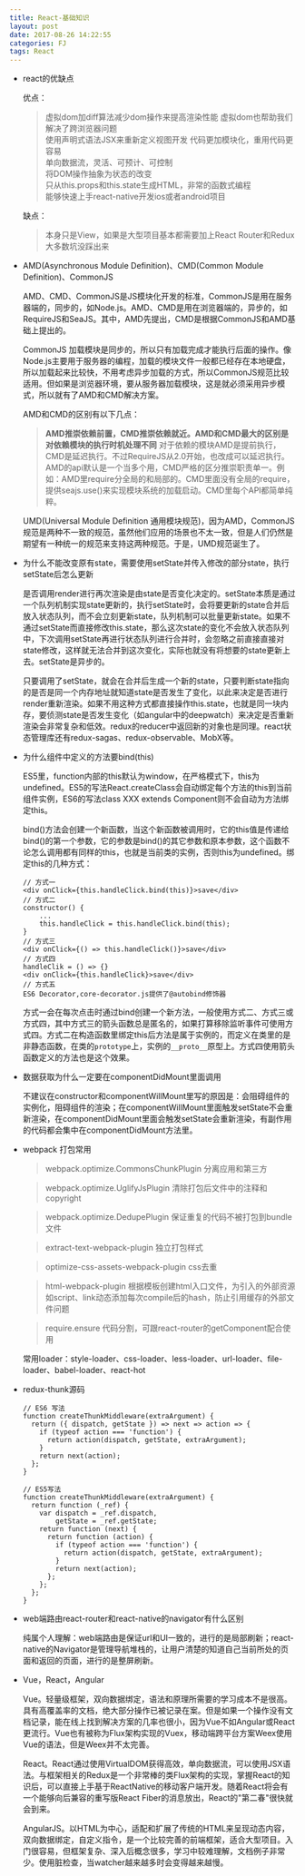 ```yaml
---
title: React-基础知识
layout: post
date: 2017-08-26 14:22:55
categories: FJ
tags: React
---
```


- react的优缺点
    
    优点：
    
    > 虚拟dom加diff算法减少dom操作来提高渲染性能
    > 虚拟dom也帮助我们解决了跨浏览器问题  
    > 使用声明式语法JSX来重新定义视图开发
    > 代码更加模块化，重用代码更容易  
    > 单向数据流，灵活、可预计、可控制  
    > 将DOM操作抽象为状态的改变  
    > 只从this.props和this.state生成HTML，非常的函数式编程  
    > 能够快速上手react-native开发ios或者android项目

    缺点：

    > 本身只是View，如果是大型项目基本都需要加上React Router和Redux  
    > 大多数坑没踩出来  

- AMD(Asynchronous Module Definition)、CMD(Common Module Definition)、CommonJS

    AMD、CMD、CommonJS是JS模块化开发的标准，CommonJS是用在服务器端的，同步的，如Node.js。AMD、CMD是用在浏览器端的，异步的，如RequireJS和SeaJS。其中，AMD先提出，CMD是根据CommonJS和AMD基础上提出的。 

    CommonJS 加载模块是同步的，所以只有加载完成才能执行后面的操作。像Node.js主要用于服务器的编程，加载的模块文件一般都已经存在本地硬盘，所以加载起来比较快，不用考虑异步加载的方式，所以CommonJS规范比较适用。但如果是浏览器环境，要从服务器加载模块，这是就必须采用异步模式，所以就有了AMD和CMD解决方案。 
    
    AMD和CMD的区别有以下几点： 

   
    > **AMD推崇依赖前置，CMD推崇依赖就近。AMD和CMD最大的区别是对依赖模块的执行时机处理不同** 
    > 对于依赖的模块AMD是提前执行，CMD是延迟执行。不过RequireJS从2.0开始，也改成可以延迟执行。 
    > AMD的api默认是一个当多个用，CMD严格的区分推崇职责单一。例如：AMD里require分全局的和局部的。CMD里面没有全局的require，提供seajs.use()来实现模块系统的加载启动。CMD里每个API都简单纯粹。 
    
    UMD(Universal Module Definition 通用模块规范)，因为AMD，CommonJS规范是两种不一致的规范，虽然他们应用的场景也不太一致，但是人们仍然是期望有一种统一的规范来支持这两种规范。于是，UMD规范诞生了。

- 为什么不能改变原有state，需要使用setState并传入修改的部分state，执行setState后怎么更新

    是否调用render进行再次渲染是由state是否变化决定的。setState本质是通过一个队列机制实现state更新的，执行setState时，会将要更新的state合并后放入状态队列，而不会立刻更新state，队列机制可以批量更新state。如果不通过setState而直接修改this.state，那么这次state的变化不会放入状态队列中，下次调用setState再进行状态队列进行合并时，会忽略之前直接直接对state修改，这样就无法合并到这次变化，实际也就没有将想要的state更新上去。setState是异步的。

    只要调用了setState，就会在合并后生成一个新的state，只要判断state指向的是否是同一个内存地址就知道state是否发生了变化，以此来决定是否进行render重新渲染。如果不用这种方式都直接操作this.state，也就是同一块内存，要侦测state是否发生变化（如angular中的deepwatch）来决定是否重新渲染会非常复杂和低效。redux的reducer中返回新的对象也是同理。react状态管理库还有redux-sagas、redux-observable、MobX等。

- 为什么组件中定义的方法要bind(this)
        
    ES5里，function内部的this默认为window，在严格模式下，this为undefined。ES5的写法React.createClass会自动绑定每个方法的this到当前组件实例，ES6的写法class XXX extends Component则不会自动为方法绑定this。

    bind()方法会创建一个新函数，当这个新函数被调用时，它的this值是传递给bind()的第一个参数，它的参数是bind()的其它参数和原本参数，这个函数不论怎么调用都有同样的this，也就是当前类的实例，否则this为undefined。绑定this的几种方式：

    ```
    // 方式一
    <div onClick={this.handleClick.bind(this)}>save</div>
    // 方式二
    constructor() {
        ...
        this.handleClick = this.handleClick.bind(this);
    }
    // 方式三
    <div onClick={() => this.handleClick()}>save</div>
    // 方式四
    handleClik = () => {}
    <div onClick={this.handleClick}>save</div>
    // 方式五
    ES6 Decorator,core-decorator.js提供了@autobind修饰器
    ```

    方式一会在每次点击时通过bind创建一个新方法，一般使用方式二、方式三或方式四，其中方式三的箭头函数总是匿名的，如果打算移除监听事件可使用方式四。方式二在构造函数里绑定this后方法是属于实例的，而定义在类里的是非静态函数，在类的`prototype`上，实例的`__proto__`原型上。方式四使用箭头函数定义的方法也是这个效果。

- 数据获取为什么一定要在componentDidMount里面调用
    
    不建议在constructor和componentWillMount里写的原因是：会阻碍组件的实例化，阻碍组件的渲染；在componentWillMount里面触发setState不会重新渲染，在componentDidMount里面会触发setState会重新渲染，有副作用的代码都会集中在componentDidMount方法里。

- webpack 打包常用

    > webpack.optimize.CommonsChunkPlugin 分离应用和第三方

    > webpack.optimize.UglifyJsPlugin 清除打包后文件中的注释和copyright

    > webpack.optimize.DedupePlugin 保证重复的代码不被打包到bundle文件

    > extract-text-webpack-plugin 独立打包样式

    > optimize-css-assets-webpack-plugin css去重 
    
    > html-webpack-plugin 根据模板创建html入口文件，为引入的外部资源如script、link动态添加每次compile后的hash，防止引用缓存的外部文件问题

    > require.ensure 代码分割，可跟react-router的getComponent配合使用

    常用loader：style-loader、css-loader、less-loader、url-loader、file-loader、babel-loader、react-hot

- redux-thunk源码

    ```
    // ES6 写法
    function createThunkMiddleware(extraArgument) {
      return ({ dispatch, getState }) => next => action => {
        if (typeof action === 'function') {
          return action(dispatch, getState, extraArgument);
        }
        return next(action);
      };
    }

    // ES5写法
    function createThunkMiddleware(extraArgument) {
      return function (_ref) {
        var dispatch = _ref.dispatch,
            getState = _ref.getState;
        return function (next) {
          return function (action) {
            if (typeof action === 'function') {
              return action(dispatch, getState, extraArgument);
            }
            return next(action);
          };
        };
      };
    }
    ```

- web端路由react-router和react-native的navigator有什么区别

    纯属个人理解：web端路由是保证url和UI一致的，进行的是局部刷新；react-native的Navigator是管理导航堆栈的，让用户清楚的知道自己当前所处的页面和返回的页面，进行的是整屏刷新。

- Vue，React，Angular

    Vue。轻量级框架，双向数据绑定，语法和原理所需要的学习成本不是很高。具有高覆盖率的文档，绝大部分操作已被记录在案。但是如果一个操作没有文档记录，能在线上找到解决方案的几率也很小，因为Vue不如Angular或React更流行。Vue也有被称为Flux架构实现的Vuex，移动端跨平台方案Weex使用Vue的语法，但是Weex并不太完善。

    React。React通过使用VirtualDOM获得高效，单向数据流，可以使用JSX语法。与框架相关的Redux是一个非常棒的类Flux架构的实现，掌握React的知识后，可以直接上手基于ReactNative的移动客户端开发。随着React将会有一个能够向后兼容的重写版React Fiber的消息放出，React的"第二春"很快就会到来。

    AngularJS。以HTML为中心，适配和扩展了传统的HTML来呈现动态内容，双向数据绑定，自定义指令，是一个比较完善的前端框架，适合大型项目。入门很容易，但框架复杂、深入后概念很多，学习中较难理解，文档例子非常少。使用脏检查，当watcher越来越多时会变得越来越慢。